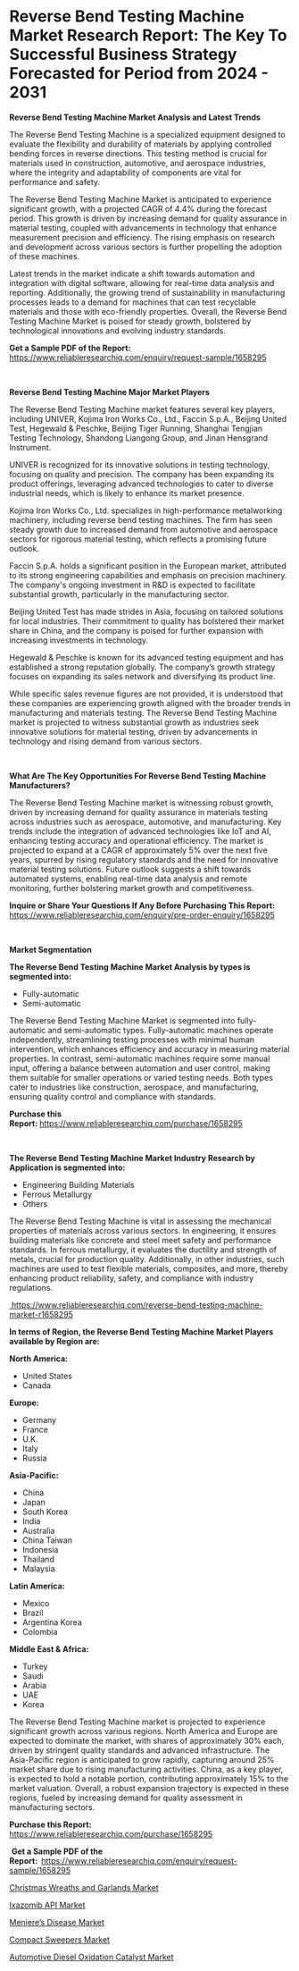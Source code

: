 <p><h1>Reverse Bend Testing Machine Market Research Report: The Key To Successful Business Strategy Forecasted for Period from 2024 - 2031</h1></p><p><strong>Reverse Bend Testing Machine Market Analysis and Latest Trends</strong></p>
<p><p>The Reverse Bend Testing Machine is a specialized equipment designed to evaluate the flexibility and durability of materials by applying controlled bending forces in reverse directions. This testing method is crucial for materials used in construction, automotive, and aerospace industries, where the integrity and adaptability of components are vital for performance and safety.</p><p>The Reverse Bend Testing Machine Market is anticipated to experience significant growth, with a projected CAGR of 4.4% during the forecast period. This growth is driven by increasing demand for quality assurance in material testing, coupled with advancements in technology that enhance measurement precision and efficiency. The rising emphasis on research and development across various sectors is further propelling the adoption of these machines. </p><p>Latest trends in the market indicate a shift towards automation and integration with digital software, allowing for real-time data analysis and reporting. Additionally, the growing trend of sustainability in manufacturing processes leads to a demand for machines that can test recyclable materials and those with eco-friendly properties. Overall, the Reverse Bend Testing Machine Market is poised for steady growth, bolstered by technological innovations and evolving industry standards.</p></p>
<p><strong>Get a Sample PDF of the Report:&nbsp;</strong> <a href="https://www.reliableresearchiq.com/enquiry/request-sample/1658295?utm_campaign=1106&utm_medium=2&utm_source=Github&utm_content=ia&utm_term=28092024&utm_id=reverse-bend-testing-machine">https://www.reliableresearchiq.com/enquiry/request-sample/1658295</a></p>
<p>&nbsp;</p>
<p><strong>Reverse Bend Testing Machine Major Market Players</strong></p>
<p><p>The Reverse Bend Testing Machine market features several key players, including UNIVER, Kojima Iron Works Co., Ltd., Faccin S.p.A., Beijing United Test, Hegewald & Peschke, Beijing Tiger Running, Shanghai Tengjian Testing Technology, Shandong Liangong Group, and Jinan Hensgrand Instrument. </p><p>UNIVER is recognized for its innovative solutions in testing technology, focusing on quality and precision. The company has been expanding its product offerings, leveraging advanced technologies to cater to diverse industrial needs, which is likely to enhance its market presence.</p><p>Kojima Iron Works Co., Ltd. specializes in high-performance metalworking machinery, including reverse bend testing machines. The firm has seen steady growth due to increased demand from automotive and aerospace sectors for rigorous material testing, which reflects a promising future outlook.</p><p>Faccin S.p.A. holds a significant position in the European market, attributed to its strong engineering capabilities and emphasis on precision machinery. The company's ongoing investment in R&D is expected to facilitate substantial growth, particularly in the manufacturing sector.</p><p>Beijing United Test has made strides in Asia, focusing on tailored solutions for local industries. Their commitment to quality has bolstered their market share in China, and the company is poised for further expansion with increasing investments in technology.</p><p>Hegewald & Peschke is known for its advanced testing equipment and has established a strong reputation globally. The company’s growth strategy focuses on expanding its sales network and diversifying its product line.</p><p>While specific sales revenue figures are not provided, it is understood that these companies are experiencing growth aligned with the broader trends in manufacturing and materials testing. The Reverse Bend Testing Machine market is projected to witness substantial growth as industries seek innovative solutions for material testing, driven by advancements in technology and rising demand from various sectors.</p></p>
<p>&nbsp;</p>
<p><strong>What Are The Key Opportunities For Reverse Bend Testing Machine Manufacturers?</strong></p>
<p><p>The Reverse Bend Testing Machine market is witnessing robust growth, driven by increasing demand for quality assurance in materials testing across industries such as aerospace, automotive, and manufacturing. Key trends include the integration of advanced technologies like IoT and AI, enhancing testing accuracy and operational efficiency. The market is projected to expand at a CAGR of approximately 5% over the next five years, spurred by rising regulatory standards and the need for innovative material testing solutions. Future outlook suggests a shift towards automated systems, enabling real-time data analysis and remote monitoring, further bolstering market growth and competitiveness.</p></p>
<p><strong>Inquire or Share Your Questions If Any Before Purchasing This Report:</strong> <a href="https://www.reliableresearchiq.com/enquiry/pre-order-enquiry/1658295?utm_campaign=1106&utm_medium=2&utm_source=Github&utm_content=ia&utm_term=28092024&utm_id=reverse-bend-testing-machine">https://www.reliableresearchiq.com/enquiry/pre-order-enquiry/1658295</a></p>
<p>&nbsp;</p>
<p><strong>Market Segmentation</strong></p>
<p><strong>The Reverse Bend Testing Machine Market Analysis by types is segmented into:</strong></p>
<p><ul><li>Fully-automatic</li><li>Semi-automatic</li></ul></p>
<p><p>The Reverse Bend Testing Machine Market is segmented into fully-automatic and semi-automatic types. Fully-automatic machines operate independently, streamlining testing processes with minimal human intervention, which enhances efficiency and accuracy in measuring material properties. In contrast, semi-automatic machines require some manual input, offering a balance between automation and user control, making them suitable for smaller operations or varied testing needs. Both types cater to industries like construction, aerospace, and manufacturing, ensuring quality control and compliance with standards.</p></p>
<p><strong>Purchase this Report:&nbsp;</strong><a href="https://www.reliableresearchiq.com/purchase/1658295?utm_campaign=1106&utm_medium=2&utm_source=Github&utm_content=ia&utm_term=28092024&utm_id=reverse-bend-testing-machine">https://www.reliableresearchiq.com/purchase/1658295</a></p>
<p>&nbsp;</p>
<p><strong>The Reverse Bend Testing Machine Market Industry Research by Application is segmented into:</strong></p>
<p><ul><li>Engineering Building Materials</li><li>Ferrous Metallurgy</li><li>Others</li></ul></p>
<p><p>The Reverse Bend Testing Machine is vital in assessing the mechanical properties of materials across various sectors. In engineering, it ensures building materials like concrete and steel meet safety and performance standards. In ferrous metallurgy, it evaluates the ductility and strength of metals, crucial for production quality. Additionally, in other industries, such machines are used to test flexible materials, composites, and more, thereby enhancing product reliability, safety, and compliance with industry regulations.</p></p>
<p><a href="https://www.reliableresearchiq.com/reverse-bend-testing-machine-market-r1658295?utm_campaign=1106&utm_medium=2&utm_source=Github&utm_content=ia&utm_term=28092024&utm_id=reverse-bend-testing-machine">&nbsp;https://www.reliableresearchiq.com/reverse-bend-testing-machine-market-r1658295</a></p>
<p><strong>In terms of Region, the Reverse Bend Testing Machine Market Players available by Region are:</strong></p>
<p>
    <p> <strong> North America: </strong>
        <ul>
            <li>United States</li>
            <li>Canada</li>
        </ul>
        </p> 
    <p> <strong> Europe: </strong>
        <ul>
            <li>Germany</li>
            <li>France</li>
            <li>U.K.</li>
            <li>Italy</li>
            <li>Russia</li>
        </ul>
        </p> 
    <p> <strong> Asia-Pacific: </strong>
        <ul>
            <li>China</li>
            <li>Japan</li>
            <li>South Korea</li>
            <li>India</li>
            <li>Australia</li>
            <li>China Taiwan</li>
            <li>Indonesia</li>
            <li>Thailand</li>
            <li>Malaysia</li>
        </ul>
        </p> 
    <p> <strong> Latin America: </strong>
        <ul>
            <li>Mexico</li>
            <li>Brazil</li>
            <li>Argentina Korea</li>
            <li>Colombia</li>
        </ul>
        </p> 
    <p> <strong> Middle East & Africa: </strong>
        <ul>
            <li>Turkey</li>
            <li>Saudi</li>
            <li>Arabia</li>
            <li>UAE</li>
            <li>Korea</li>
        </ul>
    </p>
    </p>
<p><p>The Reverse Bend Testing Machine market is projected to experience significant growth across various regions. North America and Europe are expected to dominate the market, with shares of approximately 30% each, driven by stringent quality standards and advanced infrastructure. The Asia-Pacific region is anticipated to grow rapidly, capturing around 25% market share due to rising manufacturing activities. China, as a key player, is expected to hold a notable portion, contributing approximately 15% to the market valuation. Overall, a robust expansion trajectory is expected in these regions, fueled by increasing demand for quality assessment in manufacturing sectors.</p></p>
<p><strong>Purchase this Report: </strong><a href="https://www.reliableresearchiq.com/purchase/1658295?utm_campaign=1106&utm_medium=2&utm_source=Github&utm_content=ia&utm_term=28092024&utm_id=reverse-bend-testing-machine">https://www.reliableresearchiq.com/purchase/1658295</a></p>
<p>&nbsp;<strong>Get a Sample PDF of the Report:&nbsp;&nbsp;</strong><a href="https://www.reliableresearchiq.com/enquiry/request-sample/1658295?utm_campaign=1106&utm_medium=2&utm_source=Github&utm_content=ia&utm_term=28092024&utm_id=reverse-bend-testing-machine">https://www.reliableresearchiq.com/enquiry/request-sample/1658295</a></p>
<p><strong></strong></p>
<p><p><a href="https://www.linkedin.com/pulse/christmas-wreaths-garlands-market-indicators-size-regional-wrenf?trackingId=oMudn8pcT8S2bTaMcDlIMQ%3D%3D&utm_campaign=1106&utm_medium=2&utm_source=Github&utm_content=ia&utm_term=28092024&utm_id=reverse-bend-testing-machine">Christmas Wreaths and Garlands Market</a></p><p><a href="https://github.com/AlbanaGurakuqi475/Market-Research-Report-List-1/blob/main/ixazomib-api-market.md?utm_campaign=1106&utm_medium=2&utm_source=Github&utm_content=ia&utm_term=28092024&utm_id=reverse-bend-testing-machine">Ixazomib API Market</a></p><p><a href="https://issuu.com/reportprime-2/docs/menieres-disease-market-size-2030.p_99e7c7372ab4c7?utm_campaign=1106&utm_medium=2&utm_source=Github&utm_content=ia&utm_term=28092024&utm_id=reverse-bend-testing-machine">Meniere’s Disease Market</a></p><p><a href="https://www.linkedin.com/pulse/evaluating-global-compact-sweepers-market-trends-growth-opportunities-upk1f?trackingId=lAGtW1F9TKyke3cW4vMjAg%3D%3D&utm_campaign=1106&utm_medium=2&utm_source=Github&utm_content=ia&utm_term=28092024&utm_id=reverse-bend-testing-machine">Compact Sweepers Market</a></p><p><a href="https://github.com/bo24bogard/Market-Research-Report-List-1/blob/main/automotive-diesel-oxidation-catalyst-market.md?utm_campaign=1106&utm_medium=2&utm_source=Github&utm_content=ia&utm_term=28092024&utm_id=reverse-bend-testing-machine">Automotive Diesel Oxidation Catalyst Market</a></p></p>
